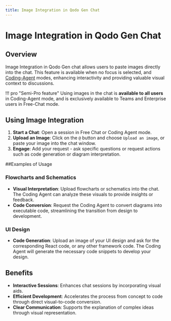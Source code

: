 ```yaml
---
title: Image Integration in Qodo Gen Chat
---
```


# Image Integration in Qodo Gen Chat

## Overview

Image Integration in Qodo Gen chat allows users to paste images directly into the chat. This feature is available when no focus is selected, and [Coding-Agent](./coding-agent.md) modes, enhancing interactivity and providing valuable visual context to discussions.

!!! pro "Semi-Pro feature"
    Using images in the chat is **available to all users** in Coding-Agent mode, and is exclusively available to Teams and Enterprise users in Free-Chat mode.

## Using Image Integration

1. **Start a Chat**: Open a session in Free Chat or Coding Agent mode.
2. **Upload an Image**: Click on the `@` button and choose `Upload an image`, or paste your image into the chat window.
3. **Engage**: Add your request - ask specific questions or request actions such as code generation or diagram interpretation.

##Examples of Usage

### Flowcharts and Schematics

- **Visual Interpretation**: Upload flowcharts or schematics into the chat. The Coding Agent can analyze these visuals to provide insights or feedback.
- **Code Conversion**: Request the Coding Agent to convert diagrams into executable code, streamlining the transition from design to development.

### UI Design

- **Code Generation**: Upload an image of your UI design and ask for the corresponding React code, or any other framework code. The Coding Agent will generate the necessary code snippets to develop your design.

## Benefits

- **Interactive Sessions**: Enhances chat sessions by incorporating visual aids.
- **Efficient Development**: Accelerates the process from concept to code through direct visual-to-code conversion.
- **Clear Communication**: Supports the explanation of complex ideas through visual representation.